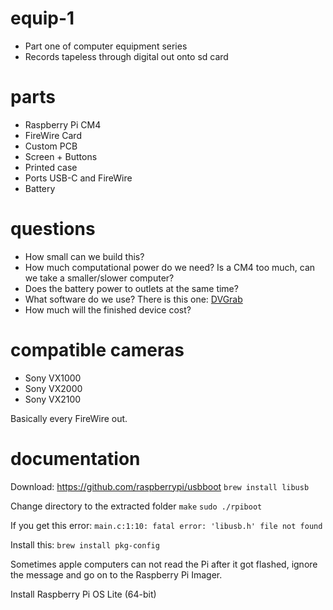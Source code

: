 # equip-1

- Part one of computer equipment series
- Records tapeless through digital out onto sd card

# parts

- Raspberry Pi CM4
- FireWire Card
- Custom PCB
- Screen + Buttons
- Printed case
- Ports USB-C and FireWire
- Battery

# questions

- How small can we build this?
- How much computational power do we need? Is a CM4 too much, can we take a smaller/slower computer?
- Does the battery power to outlets at the same time?
- What software do we use? There is this one: [DVGrab](https://github.com/ddennedy/dvgrab)
- How much will the finished device cost?

# compatible cameras

- Sony VX1000
- Sony VX2000
- Sony VX2100

Basically every FireWire out.

# documentation

Download: https://github.com/raspberrypi/usbboot
`brew install libusb`

Change directory to the extracted folder
`make`
`sudo ./rpiboot`

If you get this error:
`main.c:1:10: fatal error: 'libusb.h' file not found`

Install this:
`brew install pkg-config`

Sometimes apple computers can not read the Pi after it got flashed, ignore the message and go on to the Raspberry Pi Imager.

Install Raspberry Pi OS Lite (64-bit)
